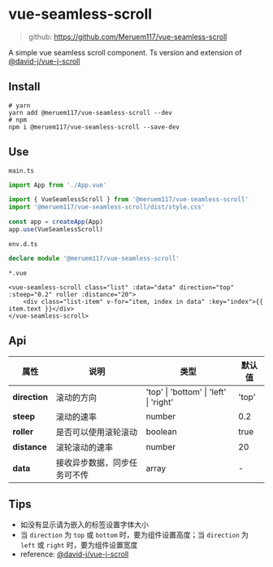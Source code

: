 # vue-seamless-scroll

> github: https://github.com/Meruem117/vue-seamless-scroll


A simple vue seamless scroll component. Ts version and extension of [@david-j/vue-j-scroll](https://github.com/DavidJ-0/vue-j-scroll.js)



## Install

```shell
# yarn
yarn add @meruem117/vue-seamless-scroll --dev
# npm
npm i @meruem117/vue-seamless-scroll --save-dev
```



## Use

`main.ts`

```ts
import App from './App.vue'

import { VueSeamlessScroll } from '@meruem117/vue-seamless-scroll'
import '@meruem117/vue-seamless-scroll/dist/style.css'

const app = createApp(App)
app.use(VueSeamlessScroll)
```



`env.d.ts`

```ts
declare module '@meruem117/vue-seamless-scroll'
```



`*.vue`

```vue
<vue-seamless-scroll class="list" :data="data" direction="top" :steep="0.2" roller :distance="20">
    <div class="list-item" v-for="item, index in data" :key="index">{{ item.text }}</div>
</vue-seamless-scroll>
```



## Api

| 属性          | 说明                         | 类型                                   | 默认值 |
| ------------- | ---------------------------- | -------------------------------------- | ------ |
| **direction** | 滚动的方向                   | 'top' \| 'bottom' \| 'left' \| 'right' | 'top'  |
| **steep**     | 滚动的速率                   | number                                 | 0.2    |
| **roller**    | 是否可以使用滚轮滚动         | boolean                                | true   |
| **distance**  | 滚轮滚动的速率               | number                                 | 20     |
| **data**      | 接收异步数据，同步任务可不传 | array                                  | -      |



## Tips

- 如没有显示请为嵌入的标签设置字体大小
- 当 `direction` 为 `top` 或 `bottom` 时，要为组件设置高度；当 `direction` 为 `left` 或 `right` 时，要为组件设置宽度
- reference: [@david-j/vue-j-scroll](https://github.com/DavidJ-0/vue-j-scroll.js)

